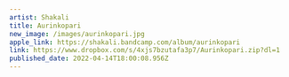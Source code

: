 ```yaml
---
artist: Shakali
title: Aurinkopari
new_image: /images/aurinkopari.jpg
apple_link: https://shakali.bandcamp.com/album/aurinkopari
link: https://www.dropbox.com/s/4xjs7bzutafa3p7/Aurinkopari.zip?dl=1
published_date: 2022-04-14T18:00:08.956Z
---
```

